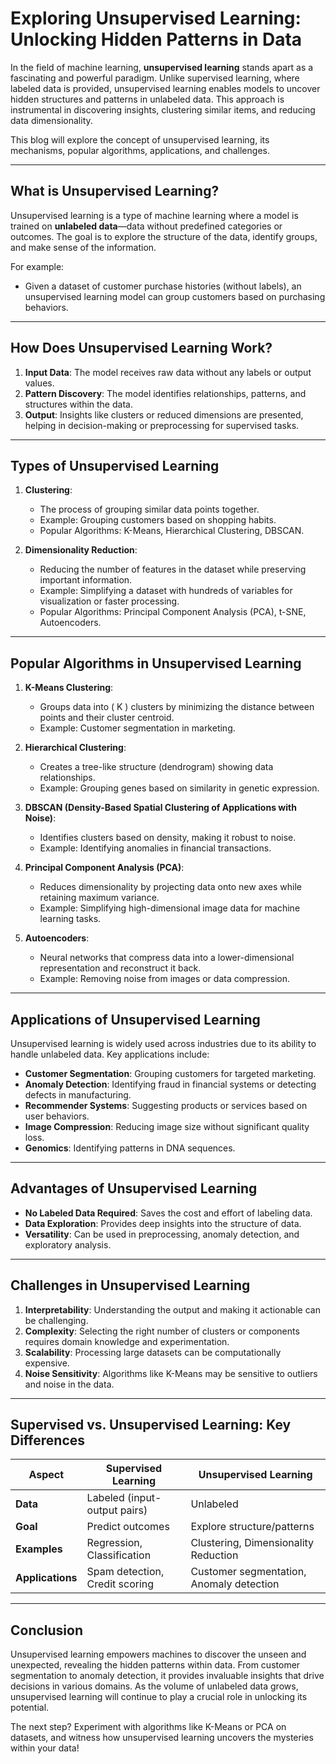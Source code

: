 # Exploring Unsupervised Learning: Unlocking Hidden Patterns in Data

In the field of machine learning, **unsupervised learning** stands apart as a fascinating and powerful paradigm. Unlike supervised learning, where labeled data is provided, unsupervised learning enables models to uncover hidden structures and patterns in unlabeled data. This approach is instrumental in discovering insights, clustering similar items, and reducing data dimensionality.

This blog will explore the concept of unsupervised learning, its mechanisms, popular algorithms, applications, and challenges.

---

## What is Unsupervised Learning?

Unsupervised learning is a type of machine learning where a model is trained on **unlabeled data**—data without predefined categories or outcomes. The goal is to explore the structure of the data, identify groups, and make sense of the information.

For example:
- Given a dataset of customer purchase histories (without labels), an unsupervised learning model can group customers based on purchasing behaviors.

---

## How Does Unsupervised Learning Work?

1. **Input Data**: The model receives raw data without any labels or output values.
2. **Pattern Discovery**: The model identifies relationships, patterns, and structures within the data.
3. **Output**: Insights like clusters or reduced dimensions are presented, helping in decision-making or preprocessing for supervised tasks.

---

## Types of Unsupervised Learning

1. **Clustering**:
   - The process of grouping similar data points together.
   - Example: Grouping customers based on shopping habits.
   - Popular Algorithms: K-Means, Hierarchical Clustering, DBSCAN.

2. **Dimensionality Reduction**:
   - Reducing the number of features in the dataset while preserving important information.
   - Example: Simplifying a dataset with hundreds of variables for visualization or faster processing.
   - Popular Algorithms: Principal Component Analysis (PCA), t-SNE, Autoencoders.

---

## Popular Algorithms in Unsupervised Learning

1. **K-Means Clustering**:
   - Groups data into \( K \) clusters by minimizing the distance between points and their cluster centroid.
   - Example: Customer segmentation in marketing.

2. **Hierarchical Clustering**:
   - Creates a tree-like structure (dendrogram) showing data relationships.
   - Example: Grouping genes based on similarity in genetic expression.

3. **DBSCAN (Density-Based Spatial Clustering of Applications with Noise)**:
   - Identifies clusters based on density, making it robust to noise.
   - Example: Identifying anomalies in financial transactions.

4. **Principal Component Analysis (PCA)**:
   - Reduces dimensionality by projecting data onto new axes while retaining maximum variance.
   - Example: Simplifying high-dimensional image data for machine learning tasks.

5. **Autoencoders**:
   - Neural networks that compress data into a lower-dimensional representation and reconstruct it back.
   - Example: Removing noise from images or data compression.

---

## Applications of Unsupervised Learning

Unsupervised learning is widely used across industries due to its ability to handle unlabeled data. Key applications include:

- **Customer Segmentation**: Grouping customers for targeted marketing.
- **Anomaly Detection**: Identifying fraud in financial systems or detecting defects in manufacturing.
- **Recommender Systems**: Suggesting products or services based on user behaviors.
- **Image Compression**: Reducing image size without significant quality loss.
- **Genomics**: Identifying patterns in DNA sequences.

---

## Advantages of Unsupervised Learning

- **No Labeled Data Required**: Saves the cost and effort of labeling data.
- **Data Exploration**: Provides deep insights into the structure of data.
- **Versatility**: Can be used in preprocessing, anomaly detection, and exploratory analysis.

---

## Challenges in Unsupervised Learning

1. **Interpretability**: Understanding the output and making it actionable can be challenging.
2. **Complexity**: Selecting the right number of clusters or components requires domain knowledge and experimentation.
3. **Scalability**: Processing large datasets can be computationally expensive.
4. **Noise Sensitivity**: Algorithms like K-Means may be sensitive to outliers and noise in the data.

---

## Supervised vs. Unsupervised Learning: Key Differences

| Aspect                | Supervised Learning                  | Unsupervised Learning                |
|-----------------------|--------------------------------------|--------------------------------------|
| **Data**              | Labeled (input-output pairs)        | Unlabeled                           |
| **Goal**              | Predict outcomes                    | Explore structure/patterns          |
| **Examples**          | Regression, Classification          | Clustering, Dimensionality Reduction |
| **Applications**      | Spam detection, Credit scoring      | Customer segmentation, Anomaly detection |

---

## Conclusion

Unsupervised learning empowers machines to discover the unseen and unexpected, revealing the hidden patterns within data. From customer segmentation to anomaly detection, it provides invaluable insights that drive decisions in various domains. As the volume of unlabeled data grows, unsupervised learning will continue to play a crucial role in unlocking its potential.

The next step? Experiment with algorithms like K-Means or PCA on datasets, and witness how unsupervised learning uncovers the mysteries within your data!
